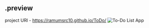 ## .preview
project URl - https://ramumsrc10.github.io/ToDo/
![To-Do List App](https://i.ibb.co/h73STxF/screencapture-localhost-5500-2020-11-29-22-11-39.png)


